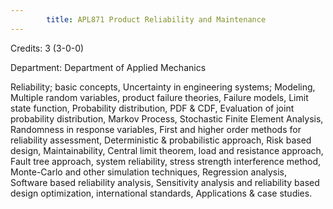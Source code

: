 ```yaml
---
        title: APL871 Product Reliability and Maintenance
---
```

Credits: 3 (3-0-0)

Department: Department of Applied Mechanics

Reliability; basic concepts, Uncertainty in engineering systems; Modeling, Multiple random variables, product failure theories, Failure models, Limit state function, Probability distribution, PDF & CDF, Evaluation of joint probability distribution, Markov Process, Stochastic Finite Element Analysis, Randomness in response variables, First and higher order methods for reliability assessment, Deterministic & probabilistic approach, Risk based design, Maintainability, Central limit theorem, load and resistance approach, Fault tree approach, system reliability, stress strength interference method, Monte-Carlo and other simulation techniques, Regression analysis, Software based reliability analysis, Sensitivity analysis and reliability based design optimization, international standards, Applications & case studies.
